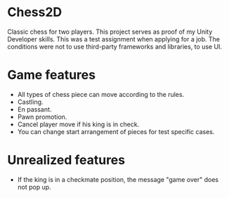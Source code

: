 # Chess2D

Classic chess for two players.
This project serves as proof of my Unity Developer skills.
This was a test assignment when applying for a job. The conditions were not to use third-party frameworks and libraries, to use UI.

# Game features
- All types of chess piece can move according to the rules.
- Castling.
- En passant.
- Pawn promotion.
- Cancel player move if his king is in check.
- You can change start arrangement of pieces for test specific cases.

# Unrealized features
- If the king is in a checkmate position, the message "game over" does not pop up.
